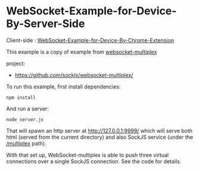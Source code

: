 WebSocket-Example-for-Device-By-Server-Side
===========================================
Client-side : [WebSocket-Example-for-Device-By-Chrome-Extension](https://github.com/ethan0417/WebSocket-Example-for-Device-By-Chrome-Extension) 

This example is a copy of example from
[websocket-multiplex](https://github.com/sockjs/websocket-multiplex/)

project:

 * https://github.com/sockjs/websocket-multiplex/


To run this example, first install dependencies:

    npm install

And run a server:

    node server.js


That will spawn an http server at http://127.0.0.1:9999/ which will
serve both html (served from the current directory) and also SockJS
service (under the [/multiplex](http://127.0.0.1:9999/multiplex)
path).

With that set up, WebSocket-multiplex is able to push three virtual
connections over a single SockJS connection. See the code for details.
